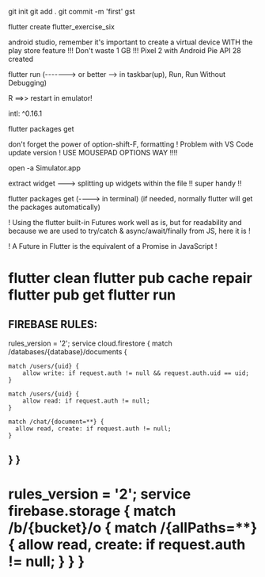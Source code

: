 git init
git add .
git commit -m 'first'
gst

flutter create flutter_exercise_six

android studio, remember it's important to create a virtual device WITH the play store feature !!! Don't waste 1 GB !!!
Pixel 2 with Android Pie API 28 created

flutter run (-------> or better --> in taskbar(up), Run, Run Without Debugging)

R          ==>> restart in emulator!

intl: ^0.16.1

flutter packages get

don't forget the power of option-shift-F, formatting ! Problem with VS Code update version ! USE MOUSEPAD OPTIONS WAY !!!!

open -a Simulator.app

extract widget              --->  splitting up widgets within the file !! super handy !!

flutter packages get  (----> in terminal) (if needed, normally flutter will get the packages automatically)

! Using the flutter built-in Futures work well as is, but for readability and because we are used to try/catch & async/await/finally from JS, here it is !

! A Future in Flutter is the equivalent of a Promise in JavaScript !

flutter clean
flutter pub cache repair
flutter pub get
flutter run
===================================================
FIREBASE RULES:
----------
rules_version = '2';
service cloud.firestore {
  match /databases/{database}/documents {

    match /users/{uid} {
    	allow write: if request.auth != null && request.auth.uid == uid;
    }
    
    match /users/{uid} {
    	allow read: if request.auth != null;
    }
    
    match /chat/{document=**} {
      allow read, create: if request.auth != null;
    }
  }
}
---------
rules_version = '2';
service firebase.storage {
  match /b/{bucket}/o {
    match /{allPaths=**} {
      allow read, create: if request.auth != null;
    }
  }
}
============================================